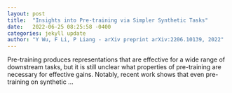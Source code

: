 ```yaml
---
layout: post
title:  "Insights into Pre-training via Simpler Synthetic Tasks"
date:   2022-06-25 08:25:58 -0400
categories: jekyll update
author: "Y Wu, F Li, P Liang - arXiv preprint arXiv:2206.10139, 2022"
---
```

Pre-training produces representations that are effective for a wide range of downstream tasks, but it is still unclear what properties of pre-training are necessary for effective gains. Notably, recent work shows that even pre-training on synthetic …
